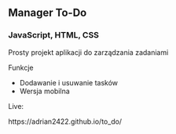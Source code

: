 <h2>Manager To-Do</h2>
<h3> JavaScript, HTML, CSS</h3>

<p>Prosty projekt aplikacji do zarządzania zadaniami</p>
<p>Funkcje</p>
<ul>
  <li>Dodawanie i usuwanie tasków</li>
  <li>Wersja mobilna</li>
</ul>

<p>Live: </p>
https://adrian2422.github.io/to_do/